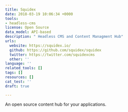 ```yaml
---
title: Squidex
date: 2018-03-19 10:06:34 +0000
tools:
- headless-cms
license: Open Source
data_model: API-based
description: " Headless CMS and Content Managment Hub"
urls:
  website: https://squidex.io/
  github: https://github.com/squidex/squidex
  twitter: https://twitter.com/squidexcms
  other: ''
language: ''
related_tools: []
tags: []
resources: []
cat_test: ''
draft: true

---
```

An open source content hub for your applications.